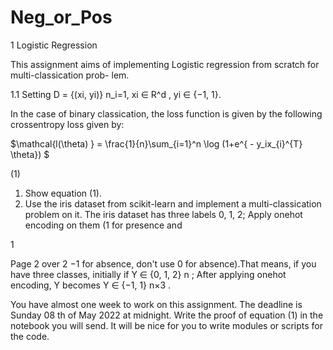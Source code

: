 # Neg_or_Pos
1 Logistic Regression

This assignment aims of implementing Logistic regression from scratch for multi-classication prob-
lem.

1.1 Setting
D = {(xi, yi)}
n_i=1, xi ∈ R^d , yi ∈ {−1, 1}.

In the case of binary classication, the loss function is given by the following crossentropy loss given
by:

 $\mathcal{l(\theta) } = \frac{1}{n}\sum_{i=1}^n \log (1+e^{ - y_ix_{i}^{T} \theta}) $ 


(1)

1. Show equation (1).
2. Use the iris dataset from scikit-learn and implement a multi-classication problem on it. The
iris dataset has three labels 0, 1, 2; Apply onehot encoding on them (1 for presence and

1

Page 2 over 2
−1 for absence, don't use 0 for absence).That means, if you have three classes, initially if
Y ∈ {0, 1, 2}
n
; After applying onehot encoding, Y becomes Y ∈ {−1, 1}
n×3
.

You have almost one week to work on this assignment. The deadline is Sunday 08 th
of May 2022 at midnight. Write the proof of equation (1) in the notebook you will
send. It will be nice for you to write modules or scripts for the code.
